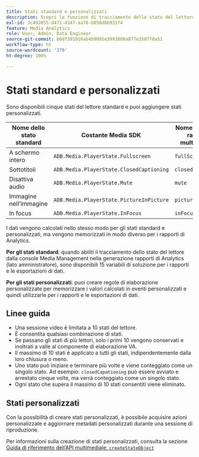 ```yaml
---
title: Stati standard e personalizzati
description: Scopri la funzione di tracciamento dello stato del lettore, compresi i requisiti e le linee guida per l’implementazione e la generazione rapporti per gli stati del lettore standard e personalizzati.
exl-id: 3c492055-d471-4147-aa78-b058d6b931f4
feature: Media Analytics
role: User, Admin, Data Engineer
source-git-commit: b6df391016ab4b9095e3993808a877e3587f0a51
workflow-type: ht
source-wordcount: '279'
ht-degree: 100%

---
```


# Stati standard e personalizzati

Sono disponibili cinque stati del lettore standard e puoi aggiungere stati personalizzati.

| Nome dello stato standard | Costante Media SDK | Nome dell’API di raccolta multimediale |
|-----------------------|------------------------------------------|-----------------------------|
| A schermo intero | `ADB.Media.PlayerState.Fullscreen` | `fullScreen` |
| Sottotitoli | `ADB.Media.PlayerState.ClosedCaptioning` | `closedCaptioning` |
| Disattiva audio | `ADB.Media.PlayerState.Mute` | `mute` |
| Immagine nell’immagine | `ADB.Media.PlayerState.PictureInPicture` | `pictureInPicture` |
| In focus | `ADB.Media.PlayerState.InFocus` | `inFocus` |

I dati vengono calcolati nello stesso modo per gli stati standard e personalizzati, ma vengono memorizzati in modo diverso per i rapporti di Analytics.

**Per gli stati standard**: quando abiliti il tracciamento dello stato del lettore dalla console Media Management nella generazione rapporti di Analytics (lato amministratore), sono disponibili 15 variabili di soluzione per i rapporti e le esportazioni di dati.

**Per gli stati personalizzati**: puoi creare regole di elaborazione personalizzate per memorizzare i valori calcolati in eventi personalizzati e quindi utilizzarle per i rapporti e le esportazioni di dati.

## Linee guida

* Una sessione video è limitata a 10 stati del lettore.
* È consentita qualsiasi combinazione di stati.
* Se passano gli stati di più lettori, solo i primi 10 vengono conservati e inoltrati a valle al componente di elaborazione VA.
* Il massimo di 10 stati è applicato a tutti gli stati, indipendentemente dalla loro chiusura o meno.
* Uno stato può iniziare e terminare più volte e viene conteggiato come un singolo stato. Ad esempio: `closedCapationing` può essere avviato e arrestato cinque volte, ma verrà conteggiato come un singolo stato.
* Ogni stato che supera il massimo di 10 stati consentiti viene eliminato.

## Stati personalizzati

Con la possibilità di creare stati personalizzati, è possibile acquisire azioni personalizzate e aggiornare metadati personalizzati durante una sessione di riproduzione.

Per informazioni sulla creazione di stati personalizzati, consulta la sezione [Guida di riferimento dell’API multimediale: `createStateObject`](https://aep-sdks.gitbook.io/docs/using-mobile-extensions/adobe-media-analytics/media-api-reference#createstateobject)
